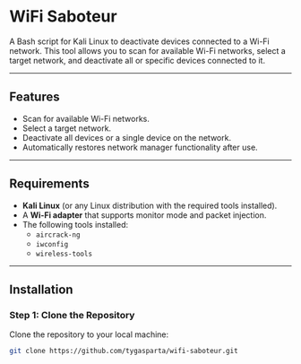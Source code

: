 # WiFi Saboteur

A Bash script for Kali Linux to deactivate devices connected to a Wi-Fi network. This tool allows you to scan for available Wi-Fi networks, select a target network, and deactivate all or specific devices connected to it.

---

## Features
- Scan for available Wi-Fi networks.
- Select a target network.
- Deactivate all devices or a single device on the network.
- Automatically restores network manager functionality after use.

---

## Requirements
- **Kali Linux** (or any Linux distribution with the required tools installed).
- A **Wi-Fi adapter** that supports monitor mode and packet injection.
- The following tools installed:
  - `aircrack-ng`
  - `iwconfig`
  - `wireless-tools`

---

## Installation

### Step 1: Clone the Repository
Clone the repository to your local machine:
```bash
git clone https://github.com/tygasparta/wifi-saboteur.git



